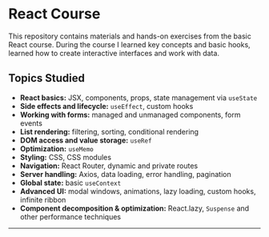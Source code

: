 # React Course

This repository contains materials and hands-on exercises from the basic React course. During the course I learned key concepts and basic hooks, learned how to create interactive interfaces and work with data.

## Topics Studied

- **React basics:** JSX, components, props, state management via `useState`  
- **Side effects and lifecycle:** `useEffect`, custom hooks  
- **Working with forms:** managed and unmanaged components, form events  
- **List rendering:** filtering, sorting, conditional rendering  
- **DOM access and value storage:** `useRef`  
- **Optimization:** `useMemo`  
- **Styling:** CSS, CSS modules  
- **Navigation:** React Router, dynamic and private routes  
- **Server handling:** Axios, data loading, error handling, pagination  
- **Global state:** basic `useContext`  
- **Advanced UI:** modal windows, animations, lazy loading, custom hooks, infinite ribbon  
- **Component decomposition & optimization:** React.lazy, `Suspense` and other performance techniques  

---